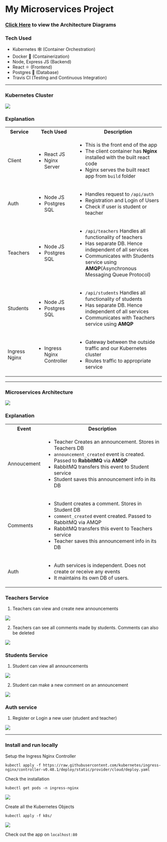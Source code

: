 # My Microservices Project

### [Click Here](https://lucid.app/lucidchart/invitations/accept/inv_f0ee79fc-296e-4ed6-b33d-ff46a0e353ad) to view the Architecture Diagrams

### Tech Used

- Kubernetes 🕸 (Container Orchestration)
- Docker 🐳 (Containerization)
- Node, Express JS (Backend)
- React ⚛ (Frontend)
- Postgres 🐘 (Database)
- Travis CI (Testing and Continuous Integration)

---

### Kubernetes Cluster
<img src="screenshots/classroom-k8s-arch.JPG" />

### Explanation
<table>
    <tbody>
    <tr>
      <th>Service</th>
      <th>Tech Used</th>
      <th>Description</th>
    </tr>
    <tr>
      <td>Client</td>
      <td>
        <ul>
          <li>React JS</li>
          <li>Nginx Server</li>
        </ul>
      </td>
      <td>
        <ul>
          <li>This is the front end of the app</li>
          <li>The client container has <strong>Nginx</strong> installed with the built react code</li>
          <li>Nginx serves the built react app from <code>build</code> folder</li>
        </ul>
      </td>
    </tr>
    <tr>
      <td>Auth</td>
      <td>
        <ul>
          <li>Node JS</li>
          <li>Postgres SQL</li>
        </ul>
      </td>
      <td>
        <ul>
          <li>Handles request to <code>/api/auth</code></li>
          <li>Registration and Login of Users</li>
          <li>Check if user is student or teacher</li>
        </ul>
      </td>
    </tr>
    <tr>
      <td>Teachers</td>
      <td>
        <ul>
          <li>Node JS</li>
          <li>Postgres SQL</li>
        </ul>
      </td>
      <td>
        <ul>
          <li><code>/api/teachers</code> Handles all functionality of teachers</li>
          <li>Has separate DB. Hence independent of all services</li>
          <li>Communicates with Students service using <strong>AMQP</strong>(Asynchronous Messaging Queue Protocol)</li>
        </ul>
      </td>
    </tr>
    <tr>
      <td>Students</td>
      <td>
        <ul>
          <li>Node JS</li>
          <li>Postgres SQL</li>
        </ul>
      </td>
      <td>
        <ul>
          <li><code>/api/students</code> Handles all functionality of students</li>
          <li>Has separate DB. Hence independent of all services</li>
          <li>Communicates with Teachers service using <strong>AMQP</strong></li>
        </ul>
      </td>
    </tr>
    <tr>
      <td>Ingress Nginx</td>
      <td>
        <ul>
          <li>Ingress Nginx Controller</li>
        </ul>
      </td>
      <td>
        <ul>
          <li>Gateway between the outside traffic and our Kubernetes cluster</li>
          <li>Routes traffic to appropriate service</li>
        </ul>
      </td>
    </tr>
  </tbody>
</table>

---

### Microservices Architecture
<img src="screenshots/classroom-k8s-microservice.JPG" />

### Explanation
<table>
  <tbody>
    <tr>
      <th>Event</th>
      <th>Description</th>
    </tr>
    <tr>
      <td>Annoucement</td>
      <td>
        <ul>
          <li>Teacher Creates an announcement. Stores in Teachers DB</li>
          <li><code>announcement_created</code> event is created. Passed to <strong>RabbitMQ</strong> via <strong>AMQP</strong></li>
          <li>RabbitMQ transfers this event to Student service</li>
          <li>Student saves this announcement info in its DB</li>
        </ul>
      </td>
    </tr>
    <tr>
      <td>Comments</td>
      <td>
        <ul>
          <li>Student creates a comment. Stores in Student DB</li>
          <li><code>comment_created</code> event created. Passed to RabbitMQ via AMQP</li>
          <li>RabbitMQ transfers this event to Teachers service</li>
          <li>Teacher saves this announcement info in its DB</li>
        </ul>
      </td>
    </tr>
    <tr>
      <td>Auth</td>
      <td>
        <ul>
          <li>Auth services is independent. Does not create or receive any events</li>
          <li>It maintains its own DB of users.</li>
        </ul>
      </td>
    </tr>
  </tbody>
</table>

### Teachers Service
1. Teachers can view and create new announcements 
<img src="screenshots/classroom-ss-teacher-ann.JPG">

2. Teachers can see all comments made by students. Comments can also be deleted
<img src="screenshots/classroom-ss-teachers-comment.JPG">

### Students Service 
1. Student can view all announcements
<img src="screenshots/classroom-ss-students-ann.JPG">

2. Student can make a new comment on an announcement
<img src="screenshots/classroom-ss-students-comments.JPG">

### Auth service 
1. Register or Login a new user (student and teacher)
<img src="screenshots/classroom-ss-auth-register.JPG">

---

### Install and run locally
Setup the Ingress Nginx Controller
```
kubectl apply -f https://raw.githubusercontent.com/kubernetes/ingress-nginx/controller-v0.48.1/deploy/static/provider/cloud/deploy.yaml
```

Check the installation
```
kubectl get pods -n ingress-nginx
```
<img src="screenshots/classroom-ingress-nginx.JPG">

Create all the Kubernetes Objects
```
kubectl apply -f k8s/
```
<img src="screenshots/classroom-ss-create-objects">

Check out the app on `localhost:80`